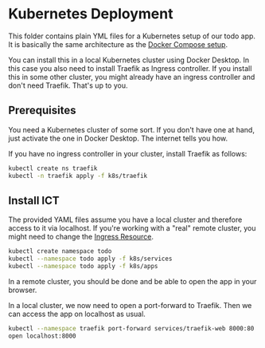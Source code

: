 # Kubernetes Deployment

This folder contains plain YML files for a Kubernetes setup of our todo app. It is basically the
same architecture as the [Docker Compose setup](../).

You can install this in a local Kubernetes cluster using Docker Desktop. In this case you also need
to install Traefik as Ingress controller. If you install this in some other cluster, you might
already have an ingress controller and don't need Traefik. That's up to you.

## Prerequisites

You need a Kubernetes cluster of some sort. If you don't have one at hand, just activate the one
in Docker Desktop. The internet tells you how.

If you have no ingress controller in your cluster, install Traefik as follows:

```sh
kubectl create ns traefik
kubectl -n traefik apply -f k8s/traefik
```

## Install ICT

The provided YAML files assume you have a local cluster and therefore access to it via localhost.
If you're working with a "real" remote cluster, you might need to change the
[Ingress Resource](./apps/ingress.yaml).

```sh
kubectl create namespace todo
kubectl --namespace todo apply -f k8s/services
kubectl --namespace todo apply -f k8s/apps
```

In a remote cluster, you should be done and be able to open the app in your browser.

In a local cluster, we now need to open a port-forward to Traefik. Then we can access the app on
localhost as usual.

```sh
kubectl --namespace traefik port-forward services/traefik-web 8000:80
open localhost:8000
```
